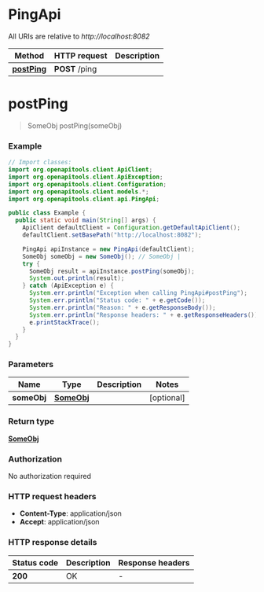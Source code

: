 # PingApi

All URIs are relative to *http://localhost:8082*

Method | HTTP request | Description
------------- | ------------- | -------------
[**postPing**](PingApi.md#postPing) | **POST** /ping | 


<a name="postPing"></a>
# **postPing**
> SomeObj postPing(someObj)



### Example
```java
// Import classes:
import org.openapitools.client.ApiClient;
import org.openapitools.client.ApiException;
import org.openapitools.client.Configuration;
import org.openapitools.client.models.*;
import org.openapitools.client.api.PingApi;

public class Example {
  public static void main(String[] args) {
    ApiClient defaultClient = Configuration.getDefaultApiClient();
    defaultClient.setBasePath("http://localhost:8082");

    PingApi apiInstance = new PingApi(defaultClient);
    SomeObj someObj = new SomeObj(); // SomeObj | 
    try {
      SomeObj result = apiInstance.postPing(someObj);
      System.out.println(result);
    } catch (ApiException e) {
      System.err.println("Exception when calling PingApi#postPing");
      System.err.println("Status code: " + e.getCode());
      System.err.println("Reason: " + e.getResponseBody());
      System.err.println("Response headers: " + e.getResponseHeaders());
      e.printStackTrace();
    }
  }
}
```

### Parameters

Name | Type | Description  | Notes
------------- | ------------- | ------------- | -------------
 **someObj** | [**SomeObj**](SomeObj.md)|  | [optional]

### Return type

[**SomeObj**](SomeObj.md)

### Authorization

No authorization required

### HTTP request headers

 - **Content-Type**: application/json
 - **Accept**: application/json

### HTTP response details
| Status code | Description | Response headers |
|-------------|-------------|------------------|
**200** | OK |  -  |

